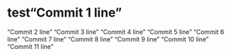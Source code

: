# test“Commit 1 line”
“Commit 2 line”
“Commit 3 line”
“Commit 4 line”
“Commit 5 line”
“Commit 6 line”
“Commit 7 line”
“Commit 8 line”
“Commit 9 line”
“Commit 10 line”
“Commit 11 line”
